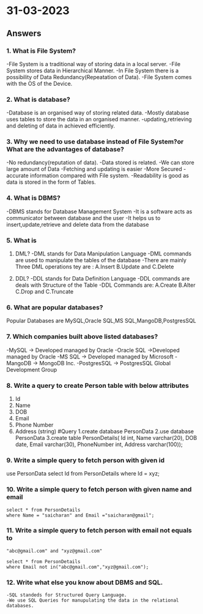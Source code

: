 # 31-03-2023

## Answers
### 1. What is File System?
   -File System is a traditional way of storing data in a local server.
   -File System stores data in Hierarchical Manner.
   -In File System there is a possibility of Data Redundancy(Repeatation of Data).
   -File System comes with the OS of the Device.

### 2. What is database?
   -Database is an organised way of storing related data.
   -Mostly database uses tables to store the data in an organised manner.
   -updating,retrieving and deleting of data in achieved efficiently.

### 3. Why we need to use database instead of File System?or What are the advantages of database?
   
   -No redundancy(reputation of data).
   -Data stored is related.
   -We can store large amount of Data
   -Fetching and updating is easier
   -More Secured
   -accurate information compared with File system.
   -Readability is good as data is stored in the form of Tables.

### 4. What is DBMS?
   -DBMS stands for Database Management System
   -It is a software acts as communicator between database and the user
   -It helps us to insert,update,retrieve and delete data from the database

### 5. What is
   1. DML?
      -DML stands for Data Manipulation Language
      -DML commands are used to manipulate the tables of the database
      -There are mainly Three DML operations tey are :
      A.Insert B.Update and C.Delete

   2. DDL?
      -DDL stands for Data Definition Language
      -DDL commands are deals with Structure of the Table
      -DDL Commands are:
      A.Create B.Alter C.Drop and C.Truncate


### 6. What are popular databases?
   Popular Databases are MySQL,Oracle SQL,MS SQL,MangoDB,PostgresSQL


### 7. Which companies built above listed databases?
   -MySQL -> Developed managed by Oracle
   -Oracle SQL ->Developed managed by Oracle
   -MS SQL -> Developed managed by Microsoft
   -MangoDB -> MongoDB Inc.
   -PostgresSQL -> PostgresSQL Global Development Group


### 8. Write a query to create Person table with below attributes
   1. Id
   2. Name
   3. DOB
   4. Email
   5. Phone Number
   6. Address (string)
   #Query
      1.create database PersonData
      2.use database PersonData
      3.create table PersonDetails(
      Id int,
      Name varchar(20),
      DOB date,
      Email varchar(30),
      PhoneNumber int,
      Address varchar(100));


### 9. Write a simple query to fetch person with given id
   use PersonData
   select Id from PersonDetails
   where Id = xyz;


### 10. Write a simple query to fetch person with given name and email

    select * from PersonDetails
    where Name = "saicharan" and Email ="saicharan@gmail";

### 11. Write a simple query to fetch person with email not equals to
    "abc@gmail.com" and "xyz@gmail.com"

    select * from PersonDetails
    where Email not in("abc@gmail.com","xyz@gmail.com");


### 12. Write what else you know about DBMS and SQL.
    -SQL standeds for Structured Query Language.
    -We use SQL Queries for manupulating the data in the relational databases.


